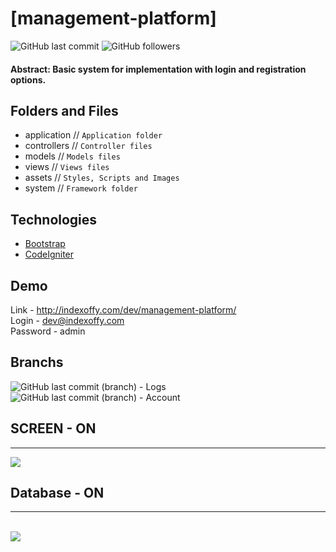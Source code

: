 # [management-platform] 

![GitHub last commit](https://img.shields.io/github/last-commit/FernandoCelmer/indexoffy-basic-php-dashboard) ![GitHub followers](https://img.shields.io/github/followers/FernandoCelmer?label=Fernando%20Celmer&style=social)

#### Abstract: Basic system for implementation with login and registration options.

## Folders and Files

- application // `Application folder`
- controllers // `Controller files`
- models // `Models files`
- views // `Views files`
- assets // `Styles, Scripts and Images`
- system // `Framework folder`

## Technologies

- [Bootstrap](https://getbootstrap.com) 
- [CodeIgniter](https://codeigniter.com)

## Demo
Link - http://indexoffy.com/dev/management-platform/ <br> 
Login - dev@indexoffy.com <br> 
Password - admin <br> 

## Branchs
![GitHub last commit (branch)](https://img.shields.io/github/last-commit/FernandoCelmer/indexoffy-basic-php-dashboard/OFFY-01?color=blue&label=OFFY-01) - Logs <br>
![GitHub last commit (branch)](https://img.shields.io/github/last-commit/FernandoCelmer/indexoffy-basic-php-dashboard/OFFY-02?color=blue&label=OFFY-02) - Account <br>

## SCREEN - ON 
________________________________
<p>
<img src="https://github.com/FernandoCelmer/indexoffy-management-platform/blob/master/Designer/img_indexoffy-01.png?raw=true">
  

## Database - ON
________________________________
<br>
<img src="https://github.com/FernandoCelmer/indexoffy-management-platform/blob/master/DataBase/INDEXOFFY.png?raw=true"></p>



